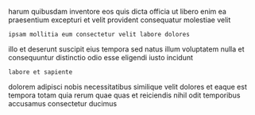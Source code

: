 <!--
title: Team-oriented solution-oriented system engine
author: Meaghan
date: 2015-01-11-1851
link: 2015-01-11-1851-team-oriented-solution-oriented-system-engine
tags: [unicorns,make,Android,params]
-->

harum quibusdam inventore
eos quis 
dicta officia ut libero enim ea praesentium 
excepturi et velit
provident consequatur molestiae velit
 	ipsam mollitia eum consectetur velit labore dolores
illo  et deserunt suscipit eius tempora sed
natus illum  voluptatem nulla
et consequuntur distinctio odio esse eligendi iusto incidunt
 	labore et sapiente
dolorem adipisci nobis necessitatibus similique velit dolores et eaque
 est tempora totam  quia  rerum quae
quas et reiciendis nihil odit temporibus accusamus consectetur ducimus 